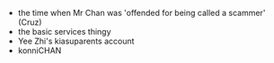 - the time when Mr Chan was 'offended for being called a scammer' (Cruz)
- the basic services thingy
- Yee Zhi's kiasuparents account
- konniCHAN
